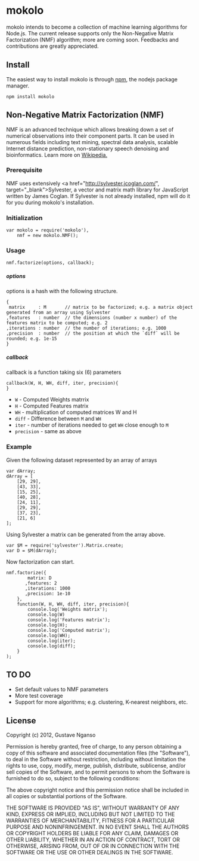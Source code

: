 # mokolo

mokolo intends to become a collection of machine learning algorithms for Node.js. The current release supports only the Non-Negative Matrix Factorization (NMF)
algorithm; more are coming soon. 
Feedbacks and contributions are greatly appreciated. 

## Install
The easiest way to install mokolo is through <a href="http://www.npmjs.org" target="_blank">npm</a>, the nodejs package manager.
```
npm install mokolo
```

## Non-Negative Matrix Factorization (NMF)
NMF is an advanced technique which allows breaking down a set of numerical observations into their component parts.
It can be used in numerous fields including text mining, spectral data analysis, scalable Internet distance prediction,
non-stationary speech denoising and bioinformatics. Learn more on <a href="http://en.wikipedia.org/wiki/Non-negative_matrix_factorization" target="_blank"> Wikipedia.</a>
### Prerequisite
NMF uses extensively <a href="http://sylvester.jcoglan.com/", target="_blank">Sylvester</a>, a vector and matrix math library for JavaScript written 
by James Coglan.
If Sylvester is not already installed, npm will do it for you during mokolo's installation.

### Initialization
```
var mokolo = require('mokolo'), 
    nmf = new mokolo.NMF();
```

### Usage
```
nmf.factorize(options, callback);
```
##### options
options is a hash with the following structure.
```
{
 matrix     : M       // matrix to be factorized; e.g. a matrix object generated from an array using Sylvester  
,features   : number  // the dimensions (number x number) of the features matrix to be computed; e.g. 2
,iterations : number  // the number of iterations; e.g. 1000 
,precision  : number  // the position at which the `diff` will be rounded; e.g. 1e-15 
}
```

##### callback
callback is a function taking six (6) parameters

```
callback(W, H, WH, diff, iter, precision){
}
```
* `W` - Computed Weights matrrix
* `H` - Computed Features matrix
* `WH` - multiplication of computed matrices W and H
* `diff` - Difference between `M` and `WH` 
* `iter` - number of iterations needed to get `WH` close enough to `M`
* `precision` - same as above 

### Example
Given the following dataset represented by an array of arrays 
```
var dArray;
dArray = [
    [29, 29],
    [43, 33],
    [15, 25],
    [40, 28],
    [24, 11],
    [29, 29],
    [37, 23],
    [21, 6]
];

```
Using Sylvester a matrix can be generated from the array above.

```
var $M = require('sylvester').Matrix.create;
var D = $M(dArray);
```
Now factorization can start.
```
nmf.factorize({
        matrix: D
       ,features: 2
       ,iterations: 1000
       ,precision: 1e-10
    }, 
    function(W, H, WH, diff, iter, precision){
        console.log('Weights matrix');
        console.log(W)
        console.log('Features matrix');
        console.log(H);
        console.log('Computed matrix');
        console.log(WH);
        console.log(iter);
        console.log(diff);
    }
);
```

## TO DO
* Set default values to NMF parameters
* More test coverage
* Support for more algorithms; e.g. clustering, K-nearest neighbors, etc.

## License

Copyright (c) 2012, Gustave Nganso

Permission is hereby granted, free of charge, to any person obtaining a copy of this software and associated documentation files (the "Software"), to deal in the Software without restriction, including without limitation the rights to use, copy, modify, merge, publish, distribute, sublicense, and/or sell copies of the Software, and to permit persons to whom the Software is furnished to do so, subject to the following conditions:

The above copyright notice and this permission notice shall be included in all copies or substantial portions of the Software.

THE SOFTWARE IS PROVIDED "AS IS", WITHOUT WARRANTY OF ANY KIND, EXPRESS OR IMPLIED, INCLUDING BUT NOT LIMITED TO THE WARRANTIES OF MERCHANTABILITY, FITNESS FOR A PARTICULAR PURPOSE AND NONINFRINGEMENT. IN NO EVENT SHALL THE AUTHORS OR COPYRIGHT HOLDERS BE LIABLE FOR ANY CLAIM, DAMAGES OR OTHER LIABILITY, WHETHER IN AN ACTION OF CONTRACT, TORT OR OTHERWISE, ARISING FROM, OUT OF OR IN CONNECTION WITH THE SOFTWARE OR THE USE OR OTHER DEALINGS IN THE SOFTWARE.